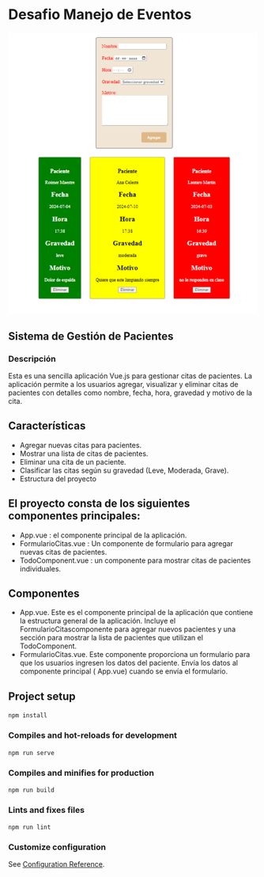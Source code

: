 # Desafio Manejo de Eventos

![alt](./public/Captura%20de%20pantalla%202024-07-07%20154256.png)

## Sistema de Gestión de Pacientes

### Descripción

Esta es una sencilla aplicación Vue.js para gestionar citas de pacientes. La aplicación permite a los usuarios agregar, visualizar y eliminar citas de pacientes con detalles como nombre, fecha, hora, gravedad y motivo de la cita.

## Características

<ul>
<li>Agregar nuevas citas para pacientes.</li>
<li>Mostrar una lista de citas de pacientes.</li>
<li>Eliminar una cita de un paciente.</li>
<li>Clasificar las citas según su gravedad (Leve, Moderada, Grave).</li>
<li>Estructura del proyecto</li>
</ul>

## El proyecto consta de los siguientes componentes principales:

<ul>
<li>App.vue : el componente principal de la aplicación.</li>
<li>FormularioCitas.vue : Un componente de formulario para agregar nuevas citas de pacientes.</li>
<li>TodoComponent.vue : un componente para mostrar citas de pacientes individuales.</li>

</ul>

## Componentes

<ul>
<li>App.vue.
Este es el componente principal de la aplicación que contiene la estructura general de la aplicación. Incluye el FormularioCitascomponente para agregar nuevos pacientes y una sección para mostrar la lista de pacientes que utilizan el TodoComponent.</li>
<li>FormularioCitas.vue.
Este componente proporciona un formulario para que los usuarios ingresen los datos del paciente. Envía los datos al componente principal ( App.vue) cuando se envía el formulario.</li>

</ul>

## Project setup

```
npm install
```

### Compiles and hot-reloads for development

```
npm run serve
```

### Compiles and minifies for production

```
npm run build
```

### Lints and fixes files

```
npm run lint
```

### Customize configuration

See [Configuration Reference](https://cli.vuejs.org/config/).

